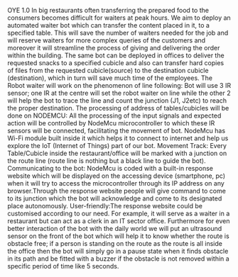 OYE 1.0
In big restaurants often transferring the prepared food to the consumers becomes difficult for waiters at peak hours. We aim to deploy an automated waiter bot which can transfer the content placed in it, to a specified table. This will save the number of waiters needed for the job and will reserve waiters for more complex queries of the customers and moreover it will streamline the process of giving and delivering the order within the building.
The same bot can be deployed in offices to deliver the requested snacks to a specified cubicle and also can transfer hard copies of files from the requested cubicle(source) to the destination cubicle (destination), which in turn will save much time of the employees.
The Robot waiter will work on the phenomenon of line following: Bot will use 3 IR sensor; one IR at the centre will set the robot waiter on line while the other 2 will help the bot to trace the line and count the junction (J1, J2etc) to reach the proper destination. 
The processing of address of tables/cubicles will be done on NODEMCU:
All the processing of the input signals and expected action will be controlled by NodeMcu microcontroller to which these IR sensors will be connected, facilitating the movement of bot. NodeMcu has Wi-Fi module built inside it which helps it to connect to internet and help us explore the IoT (Internet of Things) part of our bot.
Movement Track: Every Table/Cubicle inside the restaurant/office will be marked with a junction on the route line (route line is nothing but a black line to guide the bot). 
Communicating to the bot: NodeMcu is coded with a built-in response website which will be displayed on the accessing device (smartphone, pc) when it will try to access the microcontroller through its IP address on any browser.Through the response website people will give command to come to its junction which the bot will acknowledge and come to its designated place autonomously. 
User-friendly:The response website could be customised according to our need. For example, it will serve as a waiter in a restaurant but can act as a clerk in an IT sector office. Furthermore for even better interaction of the bot with the daily world we will put an ultrasound sensor on the front of the bot which will help it to know whether the route is obstacle free; if a person is standing on the route as the route is all inside the office then the bot will simply go in a pause state when it finds obstacle in its path and be fitted with a buzzer if the obstacle is not removed within a specific period of time like 5 seconds.
